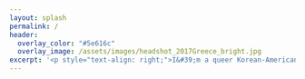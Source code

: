 ```yaml
---
layout: splash
permalink: /
header:
  overlay_color: "#5e616c"
  overlay_image: /assets/images/headshot_2017Greece_bright.jpg
excerpt: '<p style="text-align: right;">I&#39;m a queer Korean-American migrant <br /> neuroscientist and polymedia storyteller. <br />I coordinate the learning collective <br /><strong><em>Dear Neuroscience</em></strong>. <br /><br /> My life is dedicated to <br /> nurturing and participating in <br /> multi-generational, regenerative, <br /> free-choice learning communities. <br /> To learn more about my work, <br /> visit my <a href="https://www.danbeekim.org/open-lab-notebook" style="color:#4f00bd">Open Lab Notebook</a> <br /> or read my graphic novel, <br /> <a href="https://www.danbeekim.org/VIRS" style="color:#4f00bd"><em>The First VIRS</em></a>. <br /> <br /> I love to <br /> science in community. <br /> I use performing <br /> arts, crafts, gardening, and <br /> wilderness medicine to <br /> decolonise the practice <br /> of gathering and organising <br /> knowledge. I offer expertise <br /> in the history and philosophy <br /> of neuroscience, and in the <br /> practice of studying and <br /> shaping nervous systems <br /> with non-invasive, non- <br /> coercive, and radically <br /> inclusive tools and <br /> techniques. <br /> <br />If you would like <br /> to chat, collaborate, <br /> skill swap, or engage <br /> in some other flavour of <br /> mind-melding, please email <br /><strong>danbee at danbeekim dot org.</strong><br /> <br /> <br />Thanks for visiting!<br /></p>'
---
```

